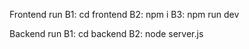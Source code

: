 Frontend run
B1: cd frontend
B2: npm i 
B3: npm run dev

Backend run 
B1: cd backend
B2: node server.js
